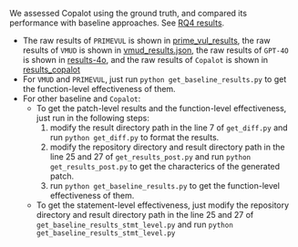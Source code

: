 We assessed Copalot using the ground truth, and compared its performance with baseline approaches. See [RQ4 results](results.json).
- The raw results of `PRIMEVUL` is shown in [prime_vul_results](prime_vul_results), the raw results of `VMUD` is shown in [vmud_results.json](vmud_results.json), the raw results of `GPT-4O` is shown in [results-4o](resutls_4o), and the raw results of `Copalot` is shown in [results_copalot](results_copalot)
- For `VMUD` and `PRIMEVUL`, just run `python get_baseline_results.py` to get the function-level effectiveness of them.
- For other baseline and `Copalot`:
    - To get the patch-level results and the function-level effectiveness, just run in the following steps:
        1. modify the result directory path in the line 7 of `get_diff.py` and run `python get_diff.py` to format the results.
        2. modify the repository directory and result directory path in the line 25 and 27 of `get_results_post.py` and run `python get_results_post.py` to get the characterics of the generated patch.
        3. run `python get_baseline_results.py` to get the function-level effectiveness of them.
    - To get the statement-level effectiveness, just modify the repository directory and result directory path in the line 25 and 27 of `get_baseline_results_stmt_level.py` and run `python get_baseline_results_stmt_level.py`
